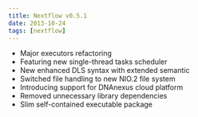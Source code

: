 ```yaml
---
title: Nextflow v0.5.1
date: 2013-10-24
tags: [nextflow]
---
```


- Major executors refactoring
- Featuring new single-thread tasks scheduler
- New enhanced DLS syntax with extended semantic
- Switched file handling to new NIO.2 file system
- Introducing support for DNAnexus cloud platform
- Removed unnecessary library dependencies
- Slim self-contained executable package
